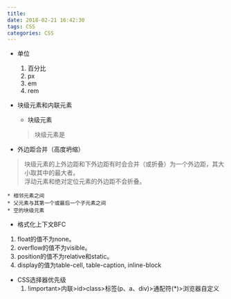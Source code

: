 ```yaml
---
title: 
date: 2018-02-21 16:42:30
tags: CSS
categories: CSS
---
```


* 单位
    1. 百分比
    2. px
    3. em
    4. rem


* 块级元素和内联元素
    * 块级元素
    > 块级元素是
    
    
    
* 外边距合并（高度坍缩）
> 块级元素的上外边距和下外边距有时会合并（或折叠）为一个外边距，其大小取其中的最大者。
   <br>浮动元素和绝对定位元素的外边距不会折叠。
    
    * 相邻元素之间
    * 父元素与其第一个或最后一个子元素之间
    * 空的块级元素
    
* 格式化上下文BFC
>

1. float的值不为none。
2. overflow的值不为visible。
3. position的值不为relative和static。
4. display的值为table-cell, table-caption, inline-block

* CSS选择器优先级
    1. !important>内联>id>class>标签(p、a、div)>通配符(*)>浏览器自定义
    
